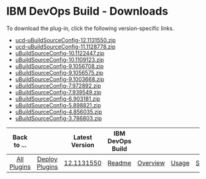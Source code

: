 
# IBM DevOps Build - Downloads

To download the plug-in, click the following version-specific links.

- [ucd-uBuildSourceConfig-12.1131550.zip](https://raw.githubusercontent.com/UrbanCode/IBM-UCD-PLUGINS/main/files/uBuildSourceConfig/ucd-uBuildSourceConfig-12.1131550.zip)
- [ucd-uBuildSourceConfig-11.1128778.zip](https://raw.githubusercontent.com/UrbanCode/IBM-UCD-PLUGINS/main/files/uBuildSourceConfig/ucd-uBuildSourceConfig-11.1128778.zip)
- [uBuildSourceConfig-10.1122447.zip](https://raw.githubusercontent.com/UrbanCode/IBM-UCD-PLUGINS/main/files/uBuildSourceConfig/uBuildSourceConfig-10.1122447.zip)
- [uBuildSourceConfig-10.1109123.zip](https://raw.githubusercontent.com/UrbanCode/IBM-UCD-PLUGINS/main/files/uBuildSourceConfig/uBuildSourceConfig-10.1109123.zip)
- [uBuildSourceConfig-9.1056708.zip](https://raw.githubusercontent.com/UrbanCode/IBM-UCD-PLUGINS/main/files/uBuildSourceConfig/uBuildSourceConfig-9.1056708.zip)
- [uBuildSourceConfig-9.1056575.zip](https://raw.githubusercontent.com/UrbanCode/IBM-UCD-PLUGINS/main/files/uBuildSourceConfig/uBuildSourceConfig-9.1056575.zip)
- [uBuildSourceConfig-9.1003668.zip](https://raw.githubusercontent.com/UrbanCode/IBM-UCD-PLUGINS/main/files/uBuildSourceConfig/uBuildSourceConfig-9.1003668.zip)
- [uBuildSourceConfig-7.972892.zip](https://raw.githubusercontent.com/UrbanCode/IBM-UCD-PLUGINS/main/files/uBuildSourceConfig/uBuildSourceConfig-7.972892.zip)
- [uBuildSourceConfig-7.939549.zip](https://raw.githubusercontent.com/UrbanCode/IBM-UCD-PLUGINS/main/files/uBuildSourceConfig/uBuildSourceConfig-7.939549.zip)
- [uBuildSourceConfig-6.903181.zip](https://raw.githubusercontent.com/UrbanCode/IBM-UCD-PLUGINS/main/files/uBuildSourceConfig/uBuildSourceConfig-6.903181.zip)
- [uBuildSourceConfig-5.898821.zip](https://raw.githubusercontent.com/UrbanCode/IBM-UCD-PLUGINS/main/files/uBuildSourceConfig/uBuildSourceConfig-5.898821.zip)
- [uBuildSourceConfig-4.856035.zip](https://raw.githubusercontent.com/UrbanCode/IBM-UCD-PLUGINS/main/files/uBuildSourceConfig/uBuildSourceConfig-4.856035.zip)
- [uBuildSourceConfig-3.786803.zip](https://raw.githubusercontent.com/UrbanCode/IBM-UCD-PLUGINS/main/files/uBuildSourceConfig/uBuildSourceConfig-3.786803.zip)

|Back to ...||Latest Version|IBM DevOps Build ||||
| :---: | :---: | :---: | :---: | :---: | :---: | :---: |
|[All Plugins](../../index.md)|[Deploy Plugins](../README.md)|[12.1131550](https://raw.githubusercontent.com/UrbanCode/IBM-UCD-PLUGINS/main/files/uBuildSourceConfig/ucd-uBuildSourceConfig-12.1131550.zip)|[Readme](README.md)|[Overview](overview.md)|[Usage](usage.md)|[Steps](steps.md)|
